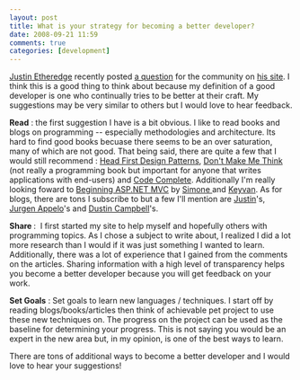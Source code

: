 ```yaml
---
layout: post
title: What is your strategy for becoming a better developer?
date: 2008-09-21 11:59
comments: true
categories: [development]
---
```

<p>
<a href="http://www.codethinked.com">Justin Etheredge</a> recently posted <a href="http://www.codethinked.com/post/2008/09/20/What-is-your-strategy-for-becoming-a-better-developer.aspx" target="_blank">a question</a> for the community on <a href="http://www.codethinked.com" target="_blank">his site</a>. I think this is a good thing to think about because my definition of a good developer is one who continually tries to be better at their craft. My suggestions may be very similar to others but I would love to hear feedback.
</p>
<p>
<strong>Read</strong> : the first suggestion I have is a bit obvious. I like to read books and blogs on programming -- especially methodologies and architecture. Its hard to find good books becuase there seems to be an over saturation, many of which are not good. That being said, there are quite a few that I would still recommend : <a href="http://www.amazon.com/Head-First-Design-Patterns/dp/0596007124" target="_blank">Head First Design Patterns</a>, <a href="http://www.amazon.com/Dont-Make-Me-Think-Usability/dp/0321344758/ref=pd_bbs_sr_1?ie=UTF8&amp;s=books&amp;qid=1222029313&amp;sr=8-1" target="_blank">Don&#39;t Make Me Think</a> (not really a programming book but important for anyone that writes applications with end-users) and <a href="http://www.amazon.com/Code-Complete-Practical-Handbook-Construction/dp/0735619670/" target="_blank">Code Complete</a>. Additionally I&#39;m really looking foward to <a href="http://www.amazon.com/gp/product/047043399X/" target="_blank">Beginning ASP.NET MVC</a> by <a href="http://codeclimber.net.nz/" target="_blank">Simone </a>and <a href="http://nayyeri.net/" target="_blank">Keyvan</a>. As for blogs, there are tons I subscribe to but a few I&#39;ll mention are <a href="http://www.codethinked.com" target="_blank">Justin</a>&#39;s, <a href="http://www.noop.nl" target="_blank">Jurgen Appelo</a>&#39;s and <a href="http://www.diditwith.net" target="_blank">Dustin Campbell</a>&#39;s.
</p>
<p>
<strong>Share </strong>:&nbsp; I first started my site to help myself and hopefully others with programming topics. As I chose a subject to write about, I realized I did a lot more research than I would if it was just something I wanted to learn. Additionally, there was a lot of experience that I gained from the comments on the articles. Sharing information with a high level of transparency helps you become a better developer because you will get feedback on your work. 
</p>
<p>
<strong>Set Goals</strong> : Set goals to learn new languages / techniques. I start off by reading blogs/books/articles then think of achievable pet project to use these new techniques on. The progress on the project can be used as the baseline for determining your progress. This is not saying you would be an expert in the new area but, in my opinion, is one of the best ways to learn.
</p>
<p>
There are tons of additional ways to become a better developer and I would love to hear your suggestions! 
</p>
<p>
&nbsp;
</p>

